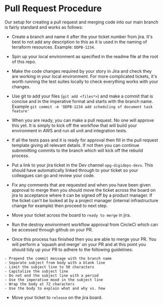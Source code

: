 # Pull Request Procedure

Our setup for creating a pull request and merging code into our main branch is fairly standard and works as follows:

- Create a branch and name it after the your ticket number from jira. It's best to not add any description to
this as it is used in the naming of terraform resources. Example: `DDPB-1234`.

- Spin up your local environment as specified in the readme file at the root of this repo.

- Make the code changes required by your story in Jira and check they are working in your local environment. For more
complicated tickets, it's worth running the test suites locally to check everything works with your changes.

- Use git to add your files (`git add <files*>`) and make a commit that is concise and in the imperative format and
starts with the branch name. Example `git commit -m 'DDPB-1234 add scheduling of document task feature'`

- When you are ready, you can make a pull request. No one will approve this yet. It is simply to kick off the workflow
that will build your environment in AWS and run all unit and integration tests.

- If all the tests pass and it is ready for approval then fill in the pull request template giving all relevant details.
If not then you can continue submmitting commits to the branch which will kick off the rebuild process.

- Put a link to your jira ticket in the Dev channel `opg-digideps-devs`. This should have automatically linked
through to your ticket so your colleagues can go and review your code.

- Fix any comments that are requested and when you have been given approval to merge then you should move the ticket
across the board on jira to acceptance where it can be signed off by a product manager. If the ticket can't be looked
at by a project manager (internal infrastructure change for example) then proceed to next step.

- Move your ticket across the board to `ready to merge` in jira.

- Run the destroy environment workflow approval from CircleCi which can be accessed through github on your PR.

- Once this process has finished then you are able to merge your PR. You will perform a 'squash and merge' on your PR
and at this point you should tidy up your PR to adhere to the following guidelines:

```
- Prepend the commit message with the branch name
- Separate subject from body with a blank line
- Limit the subject line to 50 characters
- Capitalize the subject line
- Do not end the subject line with a period
- Use the imperative mood in the subject line
- Wrap the body at 72 characters
- Use the body to explain what and why vs. how
```

- Move your ticket to `release` on the jira board.
